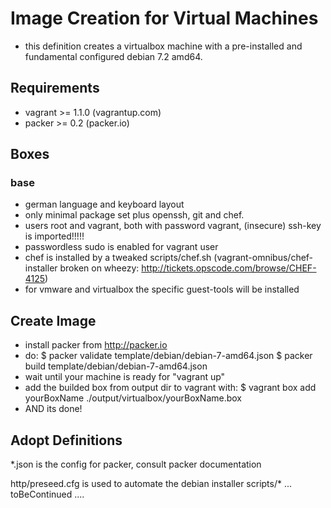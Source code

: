 # Image Creation for Virtual Machines

* this definition creates a virtualbox machine with a pre-installed and fundamental configured debian 7.2 amd64.

## Requirements

* vagrant >= 1.1.0  (vagrantup.com)
* packer >= 0.2 (packer.io)

## Boxes

### base

* german language and keyboard layout
* only minimal package set plus openssh, git and chef.
* users root and vagrant, both with password vagrant, (insecure) ssh-key is imported!!!!!
* passwordless sudo is enabled for vagrant user
* chef is installed by a tweaked scripts/chef.sh (vagrant-omnibus/chef-installer broken on wheezy: http://tickets.opscode.com/browse/CHEF-4125)
* for vmware and virtualbox the specific guest-tools will be installed


## Create Image

* install packer from http://packer.io
* do:
    $ packer validate template/debian/debian-7-amd64.json
    $ packer build template/debian/debian-7-amd64.json
* wait until your machine is ready for "vagrant up"
* add the builded box from output dir to vagrant with:
    $ vagrant box add yourBoxName ./output/virtualbox/yourBoxName.box
* AND its done!


## Adopt Definitions


*.json is the config for packer, consult packer documentation

http/preseed.cfg is used to automate the debian installer
scripts/* ... toBeContinued ....
